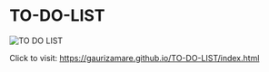 # TO-DO-LIST
![TO DO LIST](https://user-images.githubusercontent.com/95064494/192151502-2579062b-0b72-4cc9-83a7-32910b56526d.png)

Click to visit: https://gaurizamare.github.io/TO-DO-LIST/index.html
